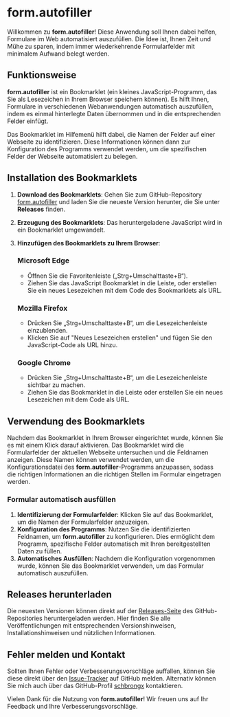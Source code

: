# form.autofiller

Willkommen zu **form.autofiller**! Diese Anwendung soll Ihnen dabei helfen, Formulare im Web automatisiert auszufüllen. Die Idee ist, Ihnen Zeit und Mühe zu sparen, indem immer wiederkehrende Formularfelder mit minimalem Aufwand belegt werden.

## Funktionsweise
**form.autofiller** ist ein Bookmarklet (ein kleines JavaScript-Programm, das Sie als Lesezeichen in Ihrem Browser speichern können). Es hilft Ihnen, Formulare in verschiedenen Webanwendungen automatisch auszufüllen, indem es einmal hinterlegte Daten übernommen und in die entsprechenden Felder einfügt.

Das Bookmarklet im Hilfemenü hilft dabei, die Namen der Felder auf einer Webseite zu identifizieren. Diese Informationen können dann zur Konfiguration des Programms verwendet werden, um die spezifischen Felder der Webseite automatisiert zu belegen.

## Installation des Bookmarklets
1. **Download des Bookmarklets**: Gehen Sie zum GitHub-Repository [form.autofiller](https://github.com/schbrongx/form.autofiller) und laden Sie die neueste Version herunter, die Sie unter **Releases** finden.
2. **Erzeugung des Bookmarklets**: Das heruntergeladene JavaScript wird in ein Bookmarklet umgewandelt.
3. **Hinzufügen des Bookmarklets zu Ihrem Browser**:
   
   ### Microsoft Edge
   - Öffnen Sie die Favoritenleiste („Strg+Umschalttaste+B“).
   - Ziehen Sie das JavaScript Bookmarklet in die Leiste, oder erstellen Sie ein neues Lesezeichen mit dem Code des Bookmarklets als URL.

   ### Mozilla Firefox
   - Drücken Sie „Strg+Umschalttaste+B“, um die Lesezeichenleiste einzublenden.
   - Klicken Sie auf "Neues Lesezeichen erstellen" und fügen Sie den JavaScript-Code als URL hinzu.

   ### Google Chrome
   - Drücken Sie „Strg+Umschalttaste+B“, um die Lesezeichenleiste sichtbar zu machen.
   - Ziehen Sie das Bookmarklet in die Leiste oder erstellen Sie ein neues Lesezeichen mit dem Code als URL.

## Verwendung des Bookmarklets
Nachdem das Bookmarklet in Ihrem Browser eingerichtet wurde, können Sie es mit einem Klick darauf aktivieren. Das Bookmarklet wird die Formularfelder der aktuellen Webseite untersuchen und die Feldnamen anzeigen. Diese Namen können verwendet werden, um die Konfigurationsdatei des **form.autofiller**-Programms anzupassen, sodass die richtigen Informationen an die richtigen Stellen im Formular eingetragen werden.

### Formular automatisch ausfüllen
1. **Identifizierung der Formularfelder**: Klicken Sie auf das Bookmarklet, um die Namen der Formularfelder anzuzeigen.
2. **Konfiguration des Programms**: Nutzen Sie die identifizierten Feldnamen, um **form.autofiller** zu konfigurieren. Dies ermöglicht dem Programm, spezifische Felder automatisch mit Ihren bereitgestellten Daten zu füllen.
3. **Automatisches Ausfüllen**: Nachdem die Konfiguration vorgenommen wurde, können Sie das Bookmarklet verwenden, um das Formular automatisch auszufüllen.

## Releases herunterladen
Die neuesten Versionen können direkt auf der [Releases-Seite](https://github.com/schbrongx/form.autofiller/releases) des GitHub-Repositories heruntergeladen werden. Hier finden Sie alle Veröffentlichungen mit entsprechenden Versionshinweisen, Installationshinweisen und nützlichen Informationen.

## Fehler melden und Kontakt
Sollten Ihnen Fehler oder Verbesserungsvorschläge auffallen, können Sie diese direkt über den [Issue-Tracker](https://github.com/schbrongx/form.autofiller/issues) auf GitHub melden. Alternativ können Sie mich auch über das GitHub-Profil [schbrongx](https://github.com/schbrongx) kontaktieren.

Vielen Dank für die Nutzung von **form.autofiller**! Wir freuen uns auf Ihr Feedback und Ihre Verbesserungsvorschläge.

